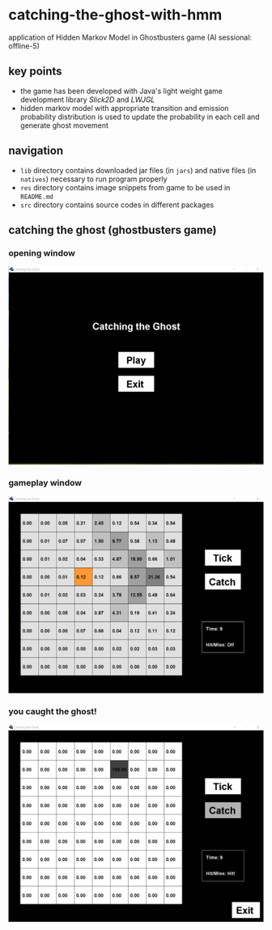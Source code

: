 # catching-the-ghost-with-hmm  
application of Hidden Markov Model in Ghostbusters game (AI sessional: offline-5)  
## key points  
- the game has been developed with Java's light weight game development library *Slick2D* and *LWJGL*  
- hidden markov model with appropriate transition and emission probability distribution is used to update the probability in each cell and generate ghost movement  
## navigation  
- ```lib``` directory contains downloaded jar files (in ```jars```) and native files (in ```natives```) necessary to run program properly  
- ```res``` directory contains image snippets from game to be used in ```README.md```  
- ```src``` directory contains source codes in different packages  
## catching the ghost (ghostbusters game)  
### opening window  
![alt text](https://github.com/FromSaffronCity/artificial-intelligence/blob/master/offline-5/res/opening.PNG?raw=true)  
### gameplay window  
![alt text](https://github.com/FromSaffronCity/artificial-intelligence/blob/master/offline-5/res/gameplay.PNG?raw=true)  
### you caught the ghost!  
![alt text](https://github.com/FromSaffronCity/artificial-intelligence/blob/master/offline-5/res/game-ended.PNG?raw=true)  
